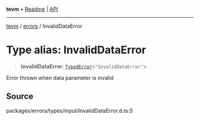 **tevm** • [Readme](../../README.md) \| [API](../../modules.md)

***

[tevm](../../README.md) / [errors](../README.md) / InvalidDataError

# Type alias: InvalidDataError

> **InvalidDataError**: [`TypedError`](TypedError.md)\<`"InvalidDataError"`\>

Error thrown when data parameter is invalid

## Source

packages/errors/types/input/InvalidDataError.d.ts:5
